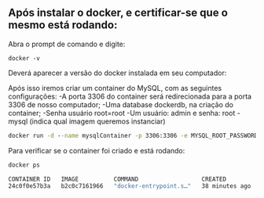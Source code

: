 ## **Após instalar o docker, e certificar-se que o mesmo está rodando:**

Abra o prompt de comando e digite:
```
docker -v
```
Deverá aparecer a versão do docker instalada em seu computador:

Após isso iremos criar um container do MySQL, com as seguintes configurações:
-A porta 3306 do container será redirecionada para a porta 3306 de nosso computador;
-Uma database dockerdb, na criação do container;
-Senha usuário root=root
-Um usuário: admin e senha: root
-mysql (indica qual imagem queremos instanciar)

```cmd
docker run -d --name mysqlContainer -p 3306:3306 -e MYSQL_ROOT_PASSWORD=root -e MYSQL_DATABASE=dockerDatabase -e MYSQL_USER=admin -e MYSQL_PASSWORD=root mysql
```

Para verificar se o container foi criado e está rodando:
```cmd
docker ps
```
```cmd
CONTAINER ID   IMAGE          COMMAND                  CREATED          STATUS          PORTS                               NAMES
24c0f0e57b3a   b2c0c7161966   "docker-entrypoint.s…"   38 minutes ago   Up 38 minutes   0.0.0.0:3306->3306/tcp, 33060/tcp   practical_torvalds
```



